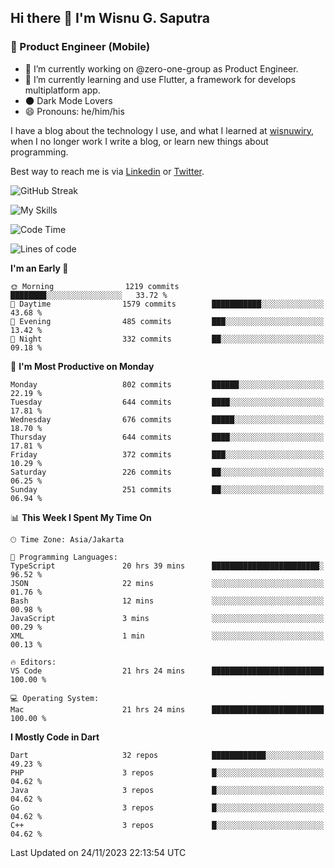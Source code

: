 ## Hi there 👋 I'm Wisnu G. Saputra

### :mobile_phone_off: Product Engineer (Mobile)

- 🔭 I’m currently working on @zero-one-group as Product Engineer.
- 🌱 I’m currently learning and use Flutter, a framework for develops multiplatform app.
- 🌑 Dark Mode Lovers
- 😄 Pronouns: he/him/his

I have a blog about the technology I use, and what I learned at [wisnuwiry](https://wisnuwiry.space/), when I no longer work I write a blog, or learn new things about programming.

Best way to reach me is via [Linkedin](https://www.linkedin.com/in/wisnu-saputra/) or [Twitter](https://twitter.com/wisnuwiry).

![GitHub Streak](https://streak-stats.demolab.com?user=wisnuwiry&theme=dark&hide_border=true)

![My Skills](https://skillicons.dev/icons?i=dart,flutter,kotlin,swift,go,js,css,neovim,git,linux&perline=5)

<!--START_SECTION:waka-->
![Code Time](http://img.shields.io/badge/Code%20Time-846%20hrs%2023%20mins-blue)

![Lines of code](https://img.shields.io/badge/From%20Hello%20World%20I%27ve%20Written-4.6%20million%20lines%20of%20code-blue)

**I'm an Early 🐤** 

```text
🌞 Morning                1219 commits        ████████░░░░░░░░░░░░░░░░░   33.72 % 
🌆 Daytime                1579 commits        ███████████░░░░░░░░░░░░░░   43.68 % 
🌃 Evening                485 commits         ███░░░░░░░░░░░░░░░░░░░░░░   13.42 % 
🌙 Night                  332 commits         ██░░░░░░░░░░░░░░░░░░░░░░░   09.18 % 
```
📅 **I'm Most Productive on Monday** 

```text
Monday                   802 commits         ██████░░░░░░░░░░░░░░░░░░░   22.19 % 
Tuesday                  644 commits         ████░░░░░░░░░░░░░░░░░░░░░   17.81 % 
Wednesday                676 commits         █████░░░░░░░░░░░░░░░░░░░░   18.70 % 
Thursday                 644 commits         ████░░░░░░░░░░░░░░░░░░░░░   17.81 % 
Friday                   372 commits         ███░░░░░░░░░░░░░░░░░░░░░░   10.29 % 
Saturday                 226 commits         ██░░░░░░░░░░░░░░░░░░░░░░░   06.25 % 
Sunday                   251 commits         ██░░░░░░░░░░░░░░░░░░░░░░░   06.94 % 
```


📊 **This Week I Spent My Time On** 

```text
🕑︎ Time Zone: Asia/Jakarta

💬 Programming Languages: 
TypeScript               20 hrs 39 mins      ████████████████████████░   96.52 % 
JSON                     22 mins             ░░░░░░░░░░░░░░░░░░░░░░░░░   01.76 % 
Bash                     12 mins             ░░░░░░░░░░░░░░░░░░░░░░░░░   00.98 % 
JavaScript               3 mins              ░░░░░░░░░░░░░░░░░░░░░░░░░   00.29 % 
XML                      1 min               ░░░░░░░░░░░░░░░░░░░░░░░░░   00.13 % 

🔥 Editors: 
VS Code                  21 hrs 24 mins      █████████████████████████   100.00 % 

💻 Operating System: 
Mac                      21 hrs 24 mins      █████████████████████████   100.00 % 
```

**I Mostly Code in Dart** 

```text
Dart                     32 repos            ████████████░░░░░░░░░░░░░   49.23 % 
PHP                      3 repos             █░░░░░░░░░░░░░░░░░░░░░░░░   04.62 % 
Java                     3 repos             █░░░░░░░░░░░░░░░░░░░░░░░░   04.62 % 
Go                       3 repos             █░░░░░░░░░░░░░░░░░░░░░░░░   04.62 % 
C++                      3 repos             █░░░░░░░░░░░░░░░░░░░░░░░░   04.62 % 
```




 Last Updated on 24/11/2023 22:13:54 UTC
<!--END_SECTION:waka-->
